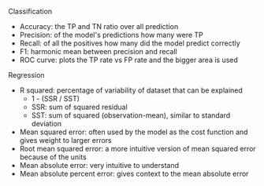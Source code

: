 Classification
- Accuracy: the TP and TN ratio over all prediction
- Precision: of the model's predictions how many were TP
- Recall: of all the positives how many did the model predict correctly
- F1: harmonic mean between precision and recall
- ROC curve: plots the TP rate vs FP rate and the bigger area is used 

Regression
- R squared: percentage of variability of dataset that can be explained
	- 1 - (SSR / SST)
	- SSR: sum of squared residual
	- SST: sum of squared (observation-mean), similar to standard deviation
- Mean squared error: often used by the model as the cost function and gives weight to larger errors
- Root mean squared error: a more intuitive version of mean squared error because of the units 
- Mean absolute error: very intuitive to understand 
- Mean absolute percent error: gives context to the mean absolute error 